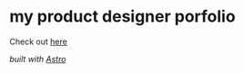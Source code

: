 # my product designer porfolio

Check out [here](https://www.annahyatt.com)

*built with [Astro](https://astro.build/)*